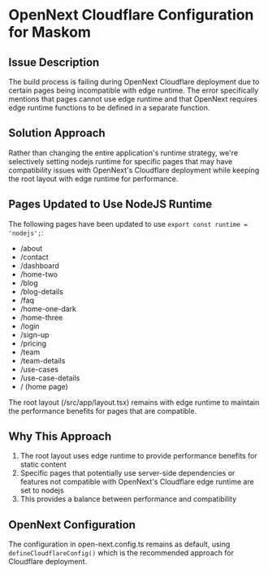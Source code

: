 # OpenNext Cloudflare Configuration for Maskom

## Issue Description
The build process is failing during OpenNext Cloudflare deployment due to certain pages being incompatible with edge runtime. The error specifically mentions that pages cannot use edge runtime and that OpenNext requires edge runtime functions to be defined in a separate function.

## Solution Approach
Rather than changing the entire application's runtime strategy, we're selectively setting nodejs runtime for specific pages that may have compatibility issues with OpenNext's Cloudflare deployment while keeping the root layout with edge runtime for performance.

## Pages Updated to Use NodeJS Runtime
The following pages have been updated to use `export const runtime = 'nodejs';`:

- /about
- /contact
- /dashboard
- /home-two
- /blog
- /blog-details
- /faq
- /home-one-dark
- /home-three
- /login
- /sign-up
- /pricing
- /team
- /team-details
- /use-cases
- /use-case-details
- / (home page)

The root layout (/src/app/layout.tsx) remains with edge runtime to maintain the performance benefits for pages that are compatible.

## Why This Approach
1. The root layout uses edge runtime to provide performance benefits for static content
2. Specific pages that potentially use server-side dependencies or features not compatible with OpenNext's Cloudflare edge runtime are set to nodejs
3. This provides a balance between performance and compatibility

## OpenNext Configuration
The configuration in open-next.config.ts remains as default, using `defineCloudflareConfig()` which is the recommended approach for Cloudflare deployment.